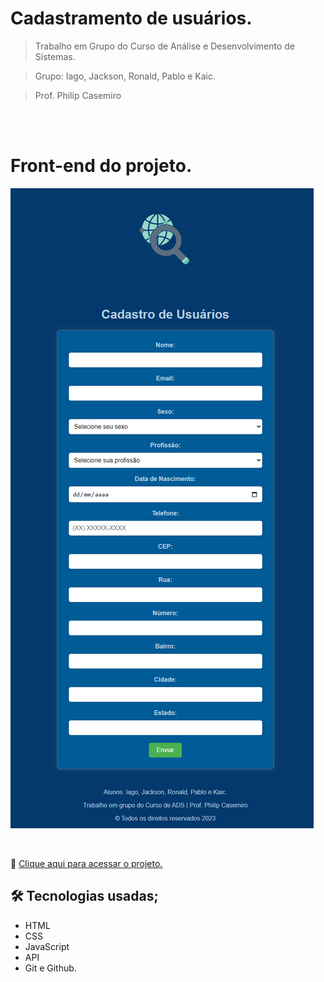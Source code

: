# Cadastramento de usuários.

> Trabalho em Grupo do Curso de Análise e Desenvolvimento de Sistemas.

> Grupo: Iago, Jackson, Ronald, Pablo e Kaic.

> Prof. Philip Casemiro

<br>
<br>

# Front-end do projeto.

![preview](./.github/preview.png)

<br>

🔗 [Clique aqui para acessar o projeto.](https://kaicbrito.github.io/novoFormulario)

## 🛠 Tecnologias usadas;

- HTML
- CSS
- JavaScript
- API
- Git e Github.
